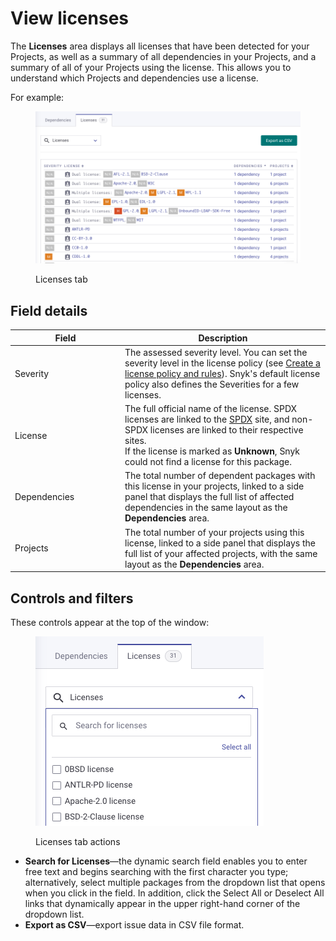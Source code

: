 # View licenses

The **Licenses** area displays all licenses that have been detected for your Projects, as well as a summary of all dependencies in your Projects, and a summary of all of your Projects using the license. This allows you to understand which Projects and dependencies use a license.

For example:

<div align="left">

<figure><img src="../../.gitbook/assets/Screenshot 2023-05-11 at 15.38.44.png" alt="Licenses tab"><figcaption><p>Licenses tab</p></figcaption></figure>

</div>

## **Field details**

<table><thead><tr><th width="162">Field</th><th>Description</th></tr></thead><tbody><tr><td>Severity</td><td>The assessed severity level. You can set the severity level in the license policy (see <a href="../policies/license-policies/create-a-license-policy-and-rules.md">Create a license policy and rules</a>). Snyk's default license policy also defines the Severities for a few licenses.</td></tr><tr><td>License</td><td>The full official name of the license. SPDX licenses are linked to the <a href="https://spdx.org">SPDX</a> site, and non-SPDX licenses are linked to their respective sites.<br>If the license is marked as <strong>Unknown</strong>, Snyk could not find a license for this package.</td></tr><tr><td>Dependencies</td><td>The total number of dependent packages with this license in your projects, linked to a side panel that displays the full list of affected dependencies in the same layout as the <strong>Dependencies</strong> area.</td></tr><tr><td>Projects</td><td>The total number of your projects using this license, linked to a side panel that displays the full list of your affected projects, with the same layout as the <strong>Dependencies</strong> area.</td></tr></tbody></table>

## **Controls and filters**

These controls appear at the top of the window:

<div align="left">

<figure><img src="../../.gitbook/assets/Screenshot 2023-05-11 at 15.50.22 (1).png" alt="Licenses tab actions"><figcaption><p>Licenses tab actions</p></figcaption></figure>

</div>

* **Search for Licenses**—the dynamic search field enables you to enter free text and begins searching with the first character you type; alternatively, select multiple packages from the dropdown list that opens when you click in the field. In addition, click the Select All or Deselect All links that dynamically appear in the upper right-hand corner of the dropdown list.
* **Export as CSV**—export issue data in CSV file format.
